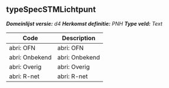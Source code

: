 ## typeSpecSTMLichtpunt

*__Domeinlijst versie:__ d4*
*__Herkomst definitie:__ PNH*
*__Type veld:__ Text*

|__Code__ |__Description__	|
|	---	|	---	|
| abri: OFN | abri: OFN |
| abri: Onbekend | abri: Onbekend |
| abri: Overig | abri: Overig |
| abri: R-net | abri: R-net |